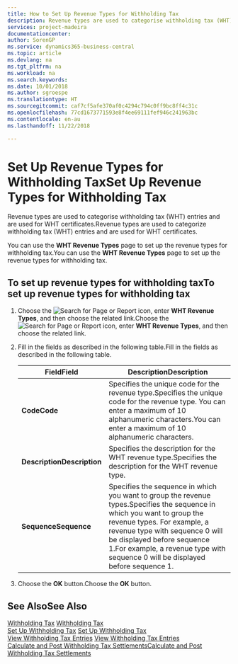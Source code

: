 ```yaml
---
title: How to Set Up Revenue Types for Withholding Tax
description: Revenue types are used to categorise withholding tax (WHT) entries and are used for WHT certificates.
services: project-madeira
documentationcenter: 
author: SorenGP
ms.service: dynamics365-business-central
ms.topic: article
ms.devlang: na
ms.tgt_pltfrm: na
ms.workload: na
ms.search.keywords: 
ms.date: 10/01/2018
ms.author: sgroespe
ms.translationtype: HT
ms.sourcegitcommit: caf7cf5afe370af0c4294c794c0ff9bc8ff4c31c
ms.openlocfilehash: 77cd1673771593e8f4ee69111fef946c241963bc
ms.contentlocale: en-au
ms.lasthandoff: 11/22/2018

---
```

# <a name="set-up-revenue-types-for-withholding-tax"></a><span data-ttu-id="e86e7-103">Set Up Revenue Types for Withholding Tax</span><span class="sxs-lookup"><span data-stu-id="e86e7-103">Set Up Revenue Types for Withholding Tax</span></span>
<span data-ttu-id="e86e7-104">Revenue types are used to categorise withholding tax (WHT) entries and are used for WHT certificates.</span><span class="sxs-lookup"><span data-stu-id="e86e7-104">Revenue types are used to categorize withholding tax (WHT) entries and are used for WHT certificates.</span></span>  

<span data-ttu-id="e86e7-105">You can use the **WHT Revenue Types** page to set up the revenue types for withholding tax.</span><span class="sxs-lookup"><span data-stu-id="e86e7-105">You can use the **WHT Revenue Types** page to set up the revenue types for withholding tax.</span></span>  

## <a name="to-set-up-revenue-types-for-withholding-tax"></a><span data-ttu-id="e86e7-106">To set up revenue types for withholding tax</span><span class="sxs-lookup"><span data-stu-id="e86e7-106">To set up revenue types for withholding tax</span></span>  

1.  <span data-ttu-id="e86e7-107">Choose the ![Search for Page or Report](../../media/ui-search/search_small.png "Search for Page or Report icon") icon, enter **WHT Revenue Types**, and then choose the related link.</span><span class="sxs-lookup"><span data-stu-id="e86e7-107">Choose the ![Search for Page or Report](../../media/ui-search/search_small.png "Search for Page or Report icon") icon, enter **WHT Revenue Types**, and then choose the related link.</span></span>  
2.  <span data-ttu-id="e86e7-108">Fill in the fields as described in the following table.</span><span class="sxs-lookup"><span data-stu-id="e86e7-108">Fill in the fields as described in the following table.</span></span>  

    |<span data-ttu-id="e86e7-109">Field</span><span class="sxs-lookup"><span data-stu-id="e86e7-109">Field</span></span>|<span data-ttu-id="e86e7-110">Description</span><span class="sxs-lookup"><span data-stu-id="e86e7-110">Description</span></span>|  
    |---------------------------------|---------------------------------------|  
    |<span data-ttu-id="e86e7-111">**Code**</span><span class="sxs-lookup"><span data-stu-id="e86e7-111">**Code**</span></span>|<span data-ttu-id="e86e7-112">Specifies the unique code for the revenue type.</span><span class="sxs-lookup"><span data-stu-id="e86e7-112">Specifies the unique code for the revenue type.</span></span> <span data-ttu-id="e86e7-113">You can enter a maximum of 10 alphanumeric characters.</span><span class="sxs-lookup"><span data-stu-id="e86e7-113">You can enter a maximum of 10 alphanumeric characters.</span></span>|  
    |<span data-ttu-id="e86e7-114">**Description**</span><span class="sxs-lookup"><span data-stu-id="e86e7-114">**Description**</span></span>|<span data-ttu-id="e86e7-115">Specifies the description for the WHT revenue type.</span><span class="sxs-lookup"><span data-stu-id="e86e7-115">Specifies the description for the WHT revenue type.</span></span>|  
    |<span data-ttu-id="e86e7-116">**Sequence**</span><span class="sxs-lookup"><span data-stu-id="e86e7-116">**Sequence**</span></span>|<span data-ttu-id="e86e7-117">Specifies the sequence in which you want to group the revenue types.</span><span class="sxs-lookup"><span data-stu-id="e86e7-117">Specifies the sequence in which you want to group the revenue types.</span></span> <span data-ttu-id="e86e7-118">For example, a revenue type with sequence 0 will be displayed before sequence 1.</span><span class="sxs-lookup"><span data-stu-id="e86e7-118">For example, a revenue type with sequence 0 will be displayed before sequence 1.</span></span>|  

3.  <span data-ttu-id="e86e7-119">Choose the **OK** button.</span><span class="sxs-lookup"><span data-stu-id="e86e7-119">Choose the **OK** button.</span></span>  

## <a name="see-also"></a><span data-ttu-id="e86e7-120">See Also</span><span class="sxs-lookup"><span data-stu-id="e86e7-120">See Also</span></span>  
 <span data-ttu-id="e86e7-121">[Withholding Tax](withholding-tax.md) </span><span class="sxs-lookup"><span data-stu-id="e86e7-121">[Withholding Tax](withholding-tax.md) </span></span>  
 <span data-ttu-id="e86e7-122">[Set Up Withholding Tax](how-to-set-up-withholding-tax.md) </span><span class="sxs-lookup"><span data-stu-id="e86e7-122">[Set Up Withholding Tax](how-to-set-up-withholding-tax.md) </span></span>  
 <span data-ttu-id="e86e7-123">[View Withholding Tax Entries](how-to-view-withholding-tax-entries.md) </span><span class="sxs-lookup"><span data-stu-id="e86e7-123">[View Withholding Tax Entries](how-to-view-withholding-tax-entries.md) </span></span>  
 [<span data-ttu-id="e86e7-124">Calculate and Post Withholding Tax Settlements</span><span class="sxs-lookup"><span data-stu-id="e86e7-124">Calculate and Post Withholding Tax Settlements</span></span>](how-to-calculate-and-post-withholding-tax-settlements.md)

